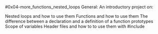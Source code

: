 #0x04-more_functions_nested_loops
General:
An introductory project on:

Nested loops and how to use them
Functions and how to use them
The difference between a declaration and a definition of a function prototypes
Scope of variables
Header files and how to to use them with #include
